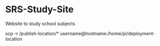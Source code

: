 # SRS-Study-Site
Website to study school subjects

scp -r /publish-location/* username@hostname:/home/pi/deployment-location

